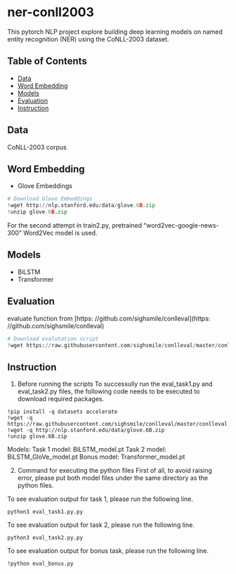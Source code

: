 # ner-conll2003

This pytorch NLP project explore building deep learning models on named entity recognition (NER) using the CoNLL-2003 dataset.

## Table of Contents

- [Data](#data)
- [Word Embedding](#word-embedding)
- [Models](#models)
- [Evaluation](#evaluation)
- [Instruction](#instruction)

## Data
CoNLL-2003 corpus

## Word Embedding
- Glove Embeddings

```python
# Download Glove Embeddings
!wget http://nlp.stanford.edu/data/glove.6B.zip
!unzip glove.6B.zip
```
For the second attempt in train2.py, pretrained “word2vec-google-news-300” Word2Vec model is used.

## Models
- BiLSTM
- Transformer

## Evaluation
evaluate function from [https: //github.com/sighsmile/conlleval](https: //github.com/sighsmile/conlleval)

```python
# Download evalutation script
!wget https://raw.githubusercontent.com/sighsmile/conlleval/master/conlleval.py
```

## Instruction

1. Before running the scripts
To successully run the eval_task1.py and eval_task2.py files, the following code needs to be executed to download required packages.
```
!pip install -q datasets accelerate
!wget -q https://raw.githubusercontent.com/sighsmile/conlleval/master/conlleval.py
!wget -q http://nlp.stanford.edu/data/glove.6B.zip
!unzip glove.6B.zip
```

Models:
Task 1 model: BiLSTM_model.pt
Task 2 model: BiLSTM_GloVe_model.pt
Bonus model: Transformer_model.pt

2. Command for executing the python files
First of all, to avoid raising error, please put both model files under the same directory as the python files. 

To see evaluation output for task 1, please run the following line.
```
python3 eval_task1.py.py
```

To see evaluation output for task 2, please run the following line.
```
python3 eval_task2.py.py
```

To see evaluation output for bonus task, please run the following line.
```
!python eval_bonus.py
```